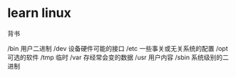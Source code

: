 # learn linux

背书

/bin 用户二进制
/dev 设备硬件可能的接口
/etc 一些事关或无关系统的配置
/opt 可选的软件
/tmp 临时
/var 存经常会变的数据
/usr 用户内容
/sbin 系统级别的二进制

